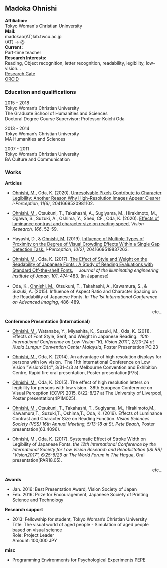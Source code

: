 ## Madoka Ohnishi

**Affiliation:**   
Tokyo Woman's Christian Uninversity  
**Mail:**  
madokao(AT)lab.twcu.ac.jp  
(AT) -> @  
**Current:**  
Part-time teacher   
**Research Interests:**  
Reading, Object recognition, letter recognition, readability, legibility, low-vision...  
[Research Gate](https://www.researchgate.net/profile/Madoka_Ohnishi)  
[ORCID](https://orcid.org/0000-0001-7950-0320)


### Education and qualifications  
2015 - 2018  
Tokyo Woman’s Christian University  
The Graduate School of Humanities and Sciences  
Doctoral Degree Course 
Supervisor: Professor Koichi Oda  
  
2013 - 2014  
Tokyo Woman’s Christian University  
MA Humanities and Sciences   
  
2007 - 2011  
Tokyo Woman’s Christian University  
BA Culture and Communication  

### Works  
**Articles**
- <u>Ohnishi, M.</u>, Oda, K. (2020). [Unresolvable Pixels Contribute to Character Legibility: Another Reason Why High-Resolution Images Appear Clearer](https://doi.org/10.1177/2041669520981102) _i-Perception, 11(6)_, 2041669520981102. 

- <u>Ohnishi, M.</u>, Otsukuni, T., Takahashi, A., Sugiyama, M., Hirakimoto, M., Ogawa, S., Suzuki, A., Oshima, Y., Sheu, CF., Oda, K. (2020). [Effects of luminance contrast and character size on reading speed.](https://www.sciencedirect.com/science/article/pii/S0042698919302111) _Vision Research, 166_, 52-59. 

- Hayashi, D., & <u>Ohnishi, M.</u> (2019). [Influence of Multiple Types of Proximity on the Degree of Visual Crowding Effects Within a Single Gap Detection Task.](https://journals.sagepub.com/doi/full/10.1177/2041669519837263) _i-Perception, 10(2)_, 2041669519837263.

- <u>Ohnishi, M.</u>, Oda, K. (2017). [The Effect of Style and Weight on the Readability of Japanese Fonts : A Study of Reading Evaluations with Standard Off-the-shelf Fonts.](https://www.jstage.jst.go.jp/article/jieij/101/10/101_474/_pdf/-char/ja)
　_Journal of the illuminating engineering institute of Japan, 101_, 474-483. (in Japanese)
 
- Oda, K., <u>Ohnishi, M.</u>, Otsukuni, T., Takahashi, A., Kawamura, S., & Suzuki, A. (2015). Influence of Aspect Ratio and Character Spacing on the Readability of Japanese Fonts. _In The 1st International Conference on Advanced Imaging_, 486–489. 


<div style="text-align: right;">
etc...
</div>
  
**Conference Presentation (International)**
- <u>Ohnishi, M.</u>, Watanabe, Y., Miyashita, K., Suzuki, M., Oda, K. (2011). Effects of Font Style, Serif, and Weight in Japanese Reading.  _10th International Conference on Low-Vision "KL Vision 2011", 2/20-24 at Kuala Lumpur Convention Center Malaysia_, Poster Presentation PO.23

- <u>Ohnishi, M.</u>, Oda, K. (2014). An advantage of high resolution displays for persons with low vision.  The 11th International Conference on Low Vision "Vision2014", 3/31-4/3 at Melbourne Convention and Exhibition Centre, Rapid fire oral presentation, Poster presentation(P75). 

- <u>Ohnishi, M.</u>, Oda, K. (2015). The effect of high resolution letters on legibility for persons with low vision.  38th European Conference on Visual Perception (ECVP) 2015, 8/22-8/27 at The University of Liverpool, Poster presentation(4P1M025).

- <u>Ohnishi, M.</u>, Otsukuni, T., Takahashi, T., Sugiyama, M., Hirakimoto,M., Kawamura,T., Suzuki,T., Oshima,T., Oda, K. (2016). Effects of Luminance Contrast and Character Size on Reading Function. _Vision Sciences Society (VSS) 16th Annual Meeting, 5/13-18 at St. Pete Beach_, Poster presentation(63.4096).

- Ohnishi, M., Oda, K. (2017). Systematic Effect of Stroke Width on Legibility of Japanese Fonts. _the 12th International Conference by the International Society for Low Vision Research and Rehabilitation (ISLRR) "Vision2017", 6/25-6/29 at The World Forum in The Hague_, Oral presentation(PAR18.05). 

<div style="text-align: right;">
etc...
</div>
  
**Awards**
- Jan. 2016: Best Presentation Award, Vision Society of Japan
- Feb. 2016: Prize for Encouragement, Japanese Society of Printing Science and Technology

**Research support**
- 2013: Fellowship for student, Tokyo Woman’s Christian University  
	Title: The visual world of aged people - Simulation of aged people based on visual science  
	Role: Project Leader  
	Amount: 100,000 JPY  
  
**misc**
- Programming Environments for Psychological Experiments [PEPE](http://www.odalab.org/pepe/)

